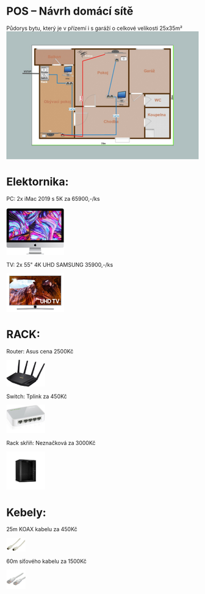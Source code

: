   # POS – Návrh domácí sítě
  Půdorys bytu, který je v přízemí i s garáží o celkové velikosti 25x35m²
  ![](1.jpg)
  # Elektornika: 
  PC:  2x iMac 2019 s 5K za 65900,-/ks
  
  <img src="imac.jpg" width="30%">
  
  TV: 2x 55" 4K UHD SAMSUNG 35900,-/ks
  
  <img src="tv.jpg" width="30%">
  
  
   # RACK:
  Router: Asus cena 2500Kč
  
  <img src="router.jpg" width="20%">
  
  Switch: Tplink za 450Kč
  
  <img src="switch.jpg" width="20%">
  
  Rack skříň: Neznačková za 3000Kč
  
  <img src="rack.jpg" width="20%">
  
  
  
  
  
  
  # Kebely:
  25m KOAX kabelu za 450Kč
  
  <img src="koax2.jpg" width="10%">
  
  60m síťového kabelu za 1500Kč
  
  <img src="sit.jpg" width="10%">
  
   
  
  
  
